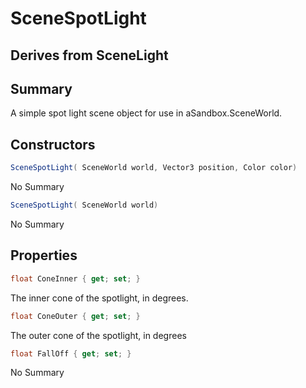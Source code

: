 # SceneSpotLight

## Derives from SceneLight

## Summary

A simple spot light scene object for use in aSandbox.SceneWorld.
## Constructors

```c#
SceneSpotLight( SceneWorld world, Vector3 position, Color color) 
```
No Summary
```c#
SceneSpotLight( SceneWorld world) 
```
No Summary
## Properties

```c#
float ConeInner { get; set; } 
```
The inner cone of the spotlight, in degrees.
```c#
float ConeOuter { get; set; } 
```
The outer cone of the spotlight, in degrees
```c#
float FallOff { get; set; } 
```
No Summary
